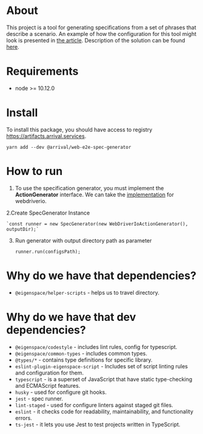# About

This project is a tool for generating specifications from a set of phrases that describe a scenario. An example of how
the configuration for this tool might look is presented in [the article](https://www.notion.so/cybernation/Investigation-of-usage-25f39803f15f42feacd0290aa0239d6f).
Description of the solution can be found [here](https://www.notion.so/cybernation/Describing-a-solution-4735d2a5cb26499fa22cd46dd0c3b2f5).

# Requirements

* node >= 10.12.0

# Install
To install this package, you should have access to registry https://artifacts.arrival.services.

`yarn add --dev @arrival/web-e2e-spec-generator`

# How to run

1. To use the specification generator, you must implement the **ActionGenerator** interface.
We can take the [implementation](https://github.com/cybernated/web-wdio-e2e-kit) for webdriverio.

2.Create SpecGenerator Instance

    `const runner = new SpecGenerator(new WebDriverIoActionGenerator(), outputDir);`

3. Run generator with output directory path as parameter

    `runner.run(configsPath);`


# Why do we have that dependencies?

* `@eigenspace/helper-scripts` - helps us to travel directory.

# Why do we have that dev dependencies?

* `@eigenspace/codestyle` - includes lint rules, config for typescript.
* `@eigenspace/common-types` - includes common types.
* `@types/*` - contains type definitions for specific library.
* `eslint-plugin-eigenspace-script` - Includes set of script linting rules and configuration for them.
* `typescript` - is a superset of JavaScript that have static type-checking and ECMAScript features.
* `husky` - used for configure git hooks.
* `jest` - spec runner.
* `lint-staged` - used for configure linters against staged git files.
* `eslint` - it checks code for readability, maintainability, and functionality errors.
* `ts-jest` - it lets you use Jest to test projects written in TypeScript.
